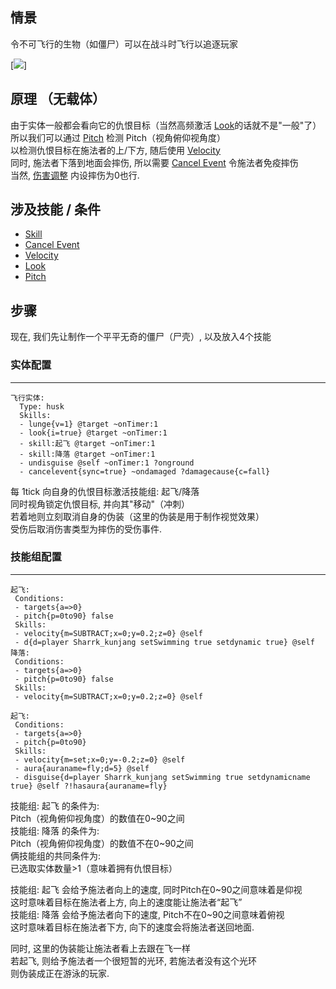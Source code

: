 情景
------
令不可飞行的生物（如僵尸）可以在战斗时飞行以追逐玩家

[![](https://i.ibb.co/Tkb74fy/image.gif)]

原理 （无载体）
------

由于实体一般都会看向它的仇恨目标（当然高频激活 [Look](/技能/列表/look)的话就不是"一般"了）  
所以我们可以通过 [Pitch](/条件/pitch) 检测 Pitch（视角俯仰视角度）  
以检测仇恨目标在施法者的上/下方, 随后使用 [Velocity](/技能/列表/velocity)  
同时, 施法者下落到地面会摔伤, 所以需要 [Cancel Event](/技能/列表/cancelevent) 令施法者免疫摔伤  
当然, [伤害调整](/实体/伤害调整) 内设摔伤为0也行.

涉及技能 / 条件
------

- [Skill](/技能/列表/skill)
- [Cancel Event](/技能/列表/cancelevent)
- [Velocity](/技能/列表/velocity)
- [Look](/技能/列表/look)
- [Pitch](/条件/pitch)

步骤
------

现在, 我们先让制作一个平平无奇的僵尸（尸壳）, 以及放入4个技能

### 实体配置
----------

    飞行实体:
      Type: husk
      Skills:
      - lunge{v=1} @target ~onTimer:1
      - look{i=true} @target ~onTimer:1
      - skill:起飞 @target ~onTimer:1
      - skill:降落 @target ~onTimer:1
      - undisguise @self ~onTimer:1 ?onground
      - cancelevent{sync=true} ~ondamaged ?damagecause{c=fall}

每 1tick 向自身的仇恨目标激活技能组: 起飞/降落  
同时视角锁定仇恨目标, 并向其"移动"（冲刺）  
若着地则立刻取消自身的伪装（这里的伪装是用于制作视觉效果）  
受伤后取消伤害类型为摔伤的受伤事件.

### 技能组配置
------------

    起飞:
     Conditions:
     - targets{a=>0}
     - pitch{p=0to90} false
     Skills:
     - velocity{m=SUBTRACT;x=0;y=0.2;z=0} @self
     - d{d=player Sharrk_kunjang setSwimming true setdynamic true} @self
    降落:
     Conditions:
     - targets{a=>0}
     - pitch{p=0to90} false
     Skills:
     - velocity{m=SUBTRACT;x=0;y=0.2;z=0} @self
 
    起飞:
     Conditions:
     - targets{a=>0}
     - pitch{p=0to90}
     Skills:
     - velocity{m=set;x=0;y=-0.2;z=0} @self
     - aura{auraname=fly;d=5} @self
     - disguise{d=player Sharrk_kunjang setSwimming true setdynamicname true} @self ?!hasaura{auraname=fly}

技能组: 起飞 的条件为:  
Pitch（视角俯仰视角度）的数值在0~90之间  
技能组: 降落 的条件为:  
Pitch（视角俯仰视角度）的数值不在0~90之间  
俩技能组的共同条件为:  
已选取实体数量>1（意味着拥有仇恨目标）  

技能组: 起飞 会给予施法者向上的速度, 同时Pitch在0~90之间意味着是仰视  
这时意味着目标在施法者上方, 向上的速度能让施法者“起飞”  
技能组: 降落 会给予施法者向下的速度, Pitch不在0~90之间意味着俯视  
这时意味着目标在施法者下方, 向下的速度会将施法者送回地面.

同时, 这里的伪装能让施法者看上去跟在飞一样  
若起飞, 则给予施法者一个很短暂的光环, 若施法者没有这个光环  
则伪装成正在游泳的玩家.